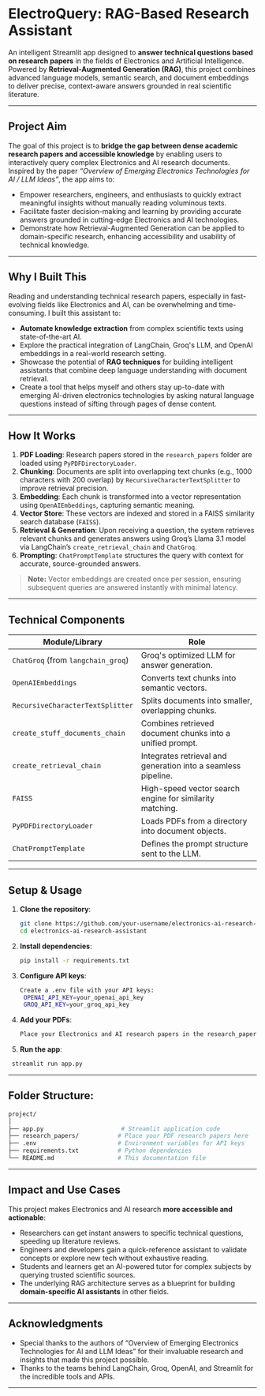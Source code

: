 # ElectroQuery: RAG-Based Research Assistant

An intelligent Streamlit app designed to **answer technical questions based on research papers** in the fields of Electronics and Artificial Intelligence. Powered by **Retrieval-Augmented Generation (RAG)**, this project combines advanced language models, semantic search, and document embeddings to deliver precise, context-aware answers grounded in real scientific literature.

---

## Project Aim

The goal of this project is to **bridge the gap between dense academic research papers and accessible knowledge** by enabling users to interactively query complex Electronics and AI research documents. Inspired by the paper *“Overview of Emerging Electronics Technologies for AI / LLM Ideas”*, the app aims to:

- Empower researchers, engineers, and enthusiasts to quickly extract meaningful insights without manually reading voluminous texts.
- Facilitate faster decision-making and learning by providing accurate answers grounded in cutting-edge Electronics and AI technologies.
- Demonstrate how Retrieval-Augmented Generation can be applied to domain-specific research, enhancing accessibility and usability of technical knowledge.

---

## Why I Built This

Reading and understanding technical research papers, especially in fast-evolving fields like Electronics and AI, can be overwhelming and time-consuming. I built this assistant to:

- **Automate knowledge extraction** from complex scientific texts using state-of-the-art AI.
- Explore the practical integration of LangChain, Groq's LLM, and OpenAI embeddings in a real-world research setting.
- Showcase the potential of **RAG techniques** for building intelligent assistants that combine deep language understanding with document retrieval.
- Create a tool that helps myself and others stay up-to-date with emerging AI-driven electronics technologies by asking natural language questions instead of sifting through pages of dense content.

---

##  How It Works

1. **PDF Loading**: Research papers stored in the `research_papers` folder are loaded using `PyPDFDirectoryLoader`.
2. **Chunking**: Documents are split into overlapping text chunks (e.g., 1000 characters with 200 overlap) by `RecursiveCharacterTextSplitter` to improve retrieval precision.
3. **Embedding**: Each chunk is transformed into a vector representation using `OpenAIEmbeddings`, capturing semantic meaning.
4. **Vector Store**: These vectors are indexed and stored in a FAISS similarity search database (`FAISS`).
5. **Retrieval & Generation**: Upon receiving a question, the system retrieves relevant chunks and generates answers using Groq’s Llama 3.1 model via LangChain’s `create_retrieval_chain` and `ChatGroq`.
6. **Prompting**: `ChatPromptTemplate` structures the query with context for accurate, source-grounded answers.

>  **Note:** Vector embeddings are created once per session, ensuring subsequent queries are answered instantly with minimal latency.

---

##  Technical Components

| Module/Library | Role |
| -------------- | ---- |
| `ChatGroq` (from `langchain_groq`) | Groq's optimized LLM for answer generation. |
| `OpenAIEmbeddings` | Converts text chunks into semantic vectors. |
| `RecursiveCharacterTextSplitter` | Splits documents into smaller, overlapping chunks. |
| `create_stuff_documents_chain` | Combines retrieved document chunks into a unified prompt. |
| `create_retrieval_chain` | Integrates retrieval and generation into a seamless pipeline. |
| `FAISS` | High-speed vector search engine for similarity matching. |
| `PyPDFDirectoryLoader` | Loads PDFs from a directory into document objects. |
| `ChatPromptTemplate` | Defines the prompt structure sent to the LLM. |

---

## Setup & Usage

1. **Clone the repository**:
   ```bash
   git clone https://github.com/your-username/electronics-ai-research-assistant.git
   cd electronics-ai-research-assistant
   ```
2. **Install dependencies**:
   ```bash
   pip install -r requirements.txt
   ```
3. **Configure API keys**:
   ```bash
   Create a .env file with your API keys:
    OPENAI_API_KEY=your_openai_api_key
    GROQ_API_KEY=your_groq_api_key
   ```
4. **Add your PDFs**:
   ```bash
   Place your Electronics and AI research papers in the research_papers/ folder.
   ```
5. **Run the app**:
  ``` bash
   streamlit run app.py
  ```
---

## Folder Structure:
```bash
project/
│
├── app.py                      # Streamlit application code
├── research_papers/           # Place your PDF research papers here
├── .env                       # Environment variables for API keys
├── requirements.txt           # Python dependencies
└── README.md                  # This documentation file

```
---
## Impact and Use Cases

This project makes Electronics and AI research **more accessible and actionable**:

- Researchers can get instant answers to specific technical questions, speeding up literature reviews.
- Engineers and developers gain a quick-reference assistant to validate concepts or explore new tech without exhaustive reading.
- Students and learners get an AI-powered tutor for complex subjects by querying trusted scientific sources.
- The underlying RAG architecture serves as a blueprint for building **domain-specific AI assistants** in other fields.
---

## Acknowledgments
 - Special thanks to the authors of “Overview of Emerging Electronics Technologies for AI and LLM Ideas” for their invaluable research and insights that made this project possible.
 - Thanks to the teams behind LangChain, Groq, OpenAI, and Streamlit for the incredible tools and APIs.

---


























